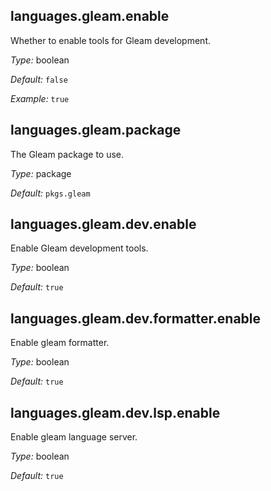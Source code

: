 [comment]: # (Do not edit this file as it is autogenerated. Go to docs/individual-docs if you want to make edits.)


[comment]: # (Please add your documentation on top of this line)

## languages\.gleam\.enable



Whether to enable tools for Gleam development\.



*Type:*
boolean



*Default:*
` false `



*Example:*
` true `



## languages\.gleam\.package



The Gleam package to use\.



*Type:*
package



*Default:*
` pkgs.gleam `



## languages\.gleam\.dev\.enable

Enable Gleam development tools\.



*Type:*
boolean



*Default:*
` true `



## languages\.gleam\.dev\.formatter\.enable



Enable gleam formatter\.



*Type:*
boolean



*Default:*
` true `



## languages\.gleam\.dev\.lsp\.enable



Enable gleam language server\.



*Type:*
boolean



*Default:*
` true `

